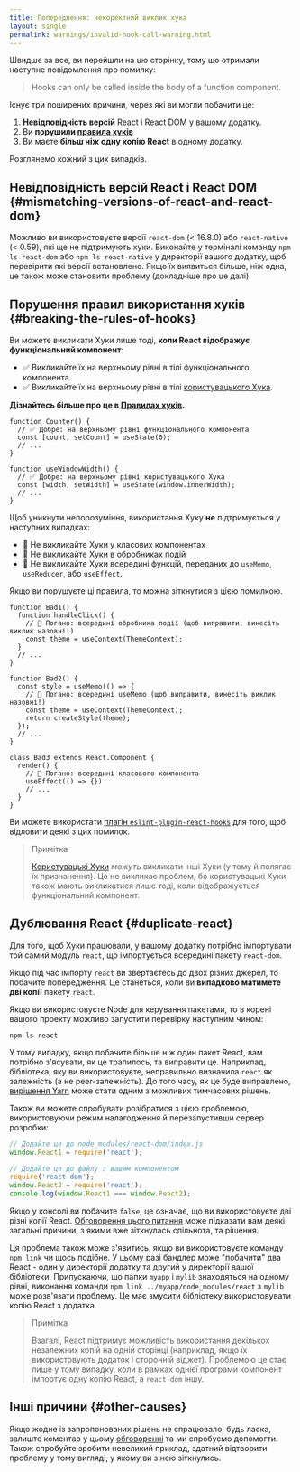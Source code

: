 ```yaml
---
title: Попередження: некоректний виклик хука
layout: single
permalink: warnings/invalid-hook-call-warning.html
---
```


Швидше за все, ви перейшли на цю сторінку, тому що отримали наступне повідомлення про помилку:

> Hooks can only be called inside the body of a function component.

Існує три поширених причини, через які ви могли побачити це:

1. **Невідповідність версій** React і React DOM у вашому додатку.
2. Ви **порушили [правила хуків](/docs/hooks-rules.html)**
3. Ви маєте **більш ніж одну копію React** в одному додатку.

Розглянемо кожний з цих випадків.

## Невідповідність версій React і React DOM {#mismatching-versions-of-react-and-react-dom}

Можливо ви використовуєте версії `react-dom` (< 16.8.0) або `react-native` (< 0.59), які ще не підтримують хуки. Виконайте у терміналі команду `npm ls react-dom` або `npm ls react-native` у директорії вашого додатку, щоб перевірити які версії встановлено. Якщо їх виявиться більше, ніж одна, це також може становити проблему (докладніше про це далі).

## Порушення правил використання хуків {#breaking-the-rules-of-hooks}

Ви можете викликати Хуки лише тоді, **коли React відображує функціональний компонент**:

* ✅ Викликайте їх на верхньому рівні в тілі функціонального компонента.
* ✅ Викликайте їх на верхньому рівні в тілі [користувацького Хука](/docs/hooks-custom.html).

**Дізнайтесь більше про це в [Правилах хуків](/docs/hooks-rules.html).**

```js{2-3,8-9}
function Counter() {
  // ✅ Добре: на верхньому рівні функціонального компонента
  const [count, setCount] = useState(0);
  // ...
}

function useWindowWidth() {
  // ✅ Добре: на верхньому рівні користувацького Хука
  const [width, setWidth] = useState(window.innerWidth);
  // ...
}
```

Щоб уникнути непорозуміння, використання Хуку **не** підтримується у наступних випадках:

* 🔴 Не викликайте Хуки у класових компонентах
* 🔴 Не викликайте Хуки в обробниках подій
* 🔴 Не викликайте Хуки всередині функцій, переданих до `useMemo`, `useReducer`, або `useEffect`.

Якщо ви порушуєте ці правила, то можна зіткнутися з цією помилкою.

```js{3-4,11-12,20-21}
function Bad1() {
  function handleClick() {
    // 🔴 Погано: всередині обробника події (щоб виправити, винесіть виклик назовні!)
    const theme = useContext(ThemeContext);
  }
  // ...
}

function Bad2() {
  const style = useMemo(() => {
    // 🔴 Погано: всередині useMemo (щоб виправити, винесіть виклик назовні!)
    const theme = useContext(ThemeContext);
    return createStyle(theme);
  });
  // ...
}

class Bad3 extends React.Component {
  render() {
    // 🔴 Погано: всередині класового компонента
    useEffect(() => {})
    // ...
  }
}
```

Ви можете використати [плагін `eslint-plugin-react-hooks`](https://www.npmjs.com/package/eslint-plugin-react-hooks) для того, щоб відловити деякі з цих помилок.

>Примітка
>
>[Користувацькі Хуки](/docs/hooks-custom.html) *можуть* викликати інші Хуки (у тому й полягає їх призначення). Це не викликає проблем, бо користувацькі Хуки також мають викликатися лише тоді, коли відображується функціональний компонент.

## Дублювання React {#duplicate-react}

Для того, щоб Хуки працювали, у вашому додатку потрібно імпортувати той самий модуль `react`, що імпортується всередині пакету `react-dom`.

Якщо під час імпорту `react` ви звертаєтесь до двох різних джерел, то побачите попередження. Це станеться, коли ви **випадково матимете дві копії** пакету `react`.

Якщо ви використовуєте Node для керування пакетами, то в корені вашого проекту можливо запустити перевірку наступним чином:

    npm ls react

У тому випадку, якщо побачите більше ніж один пакет React, вам потрібно з'ясувати, як це трапилось, та виправити це. Наприклад, бібліотека, яку ви використовуєте, неправильно визначила `react` як залежність (а не peer-залежність). До того часу, як це буде виправлено, [вирішення Yarn](https://yarnpkg.com/lang/en/docs/selective-version-resolutions/) може стати одним з можливих тимчасових рішень.

Також ви можете спробувати розібратися з цією проблемою, використовуючи режим налагодження й перезапустивши сервер розробки:

```js
// Додайте це до node_modules/react-dom/index.js
window.React1 = require('react');

// Додайте це до файлу з вашим компонентом
require('react-dom');
window.React2 = require('react');
console.log(window.React1 === window.React2);
```

Якщо у консолі ви побачите `false`, це означає, що ви використовуєте дві різні копії React. [Обговорення цього питання](https://github.com/facebook/react/issues/13991) може підказати вам деякі загальні причини, з якими вже зіткнулась спільнота, та рішення.

Ця проблема також може з'явитись, якщо ви використовуєте команду `npm link` чи щось подібне. У цьому разі бандлер може "побачити" два React - один у директорії додатку та другий у директорії вашої бібліотеки. Припускаючи, що папки `myapp` і `mylib` знаходяться на одному рівні, виконання команди `npm link ../myapp/node_modules/react` з `mylib` може розв'язати проблему. Це має змусити бібліотеку використовувати копію React з додатка.

>Примітка
>
>Взагалі, React підтримує можливість використання декількох незалежних копій на одній сторінці (наприклад, якщо їх використовують додаток і сторонній віджет). Проблемою це стає лише у тому випадку, коли в рамках однієї програми компонент імпортує одну копію React, а `react-dom` іншу.

## Інші причини {#other-causes}

Якщо жодне із запропонованих рішень не спрацювало, будь ласка, залиште коментар у цьому [обговоренні](https://github.com/facebook/react/issues/13991) та ми спробуємо допомогти. Також спробуйте зробити невеликий приклад, здатний відтворити проблему у тому вигляді, у якому ви з нею зіткнулись.
